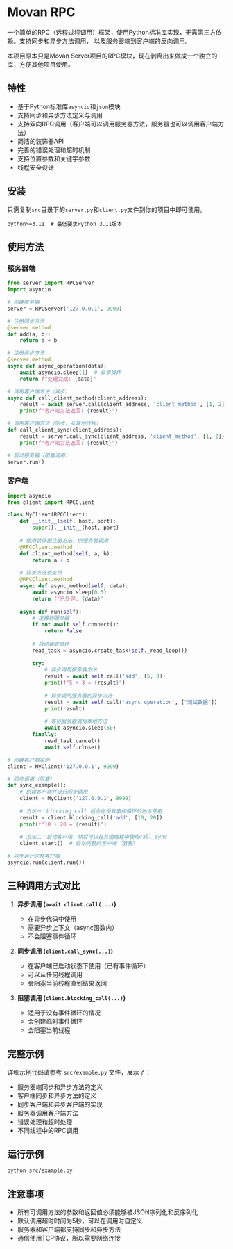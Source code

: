# Movan RPC

一个简单的RPC（远程过程调用）框架，使用Python标准库实现，无需第三方依赖。支持同步和异步方法调用，
以及服务器端到客户端的反向调用。

本项目原本只是Movan Server项目的RPC模块，现在剥离出来做成一个独立的库，方便其他项目使用。

## 特性

- 基于Python标准库`asyncio`和`json`模块
- 支持同步和异步方法定义与调用
- 支持双向RPC调用（客户端可以调用服务器方法，服务器也可以调用客户端方法）
- 简洁的装饰器API
- 完善的错误处理和超时机制
- 支持位置参数和关键字参数
- 线程安全设计

## 安装

只需复制`src`目录下的`server.py`和`client.py`文件到你的项目中即可使用。

```
python>=3.11  # 最低要求Python 3.11版本
```

## 使用方法

### 服务器端

```python
from server import RPCServer
import asyncio

# 创建服务器
server = RPCServer('127.0.0.1', 9999)

# 注册同步方法
@server.method
def add(a, b):
    return a + b

# 注册异步方法
@server.method
async def async_operation(data):
    await asyncio.sleep(1)  # 异步操作
    return f"处理完成: {data}"

# 调用客户端方法（异步）
async def call_client_method(client_address):
    result = await server.call(client_address, 'client_method', [1, 2])
    print(f"客户端方法返回: {result}")

# 调用客户端方法（同步，从其他线程）
def call_client_sync(client_address):
    result = server.call_sync(client_address, 'client_method', [1, 2])
    print(f"客户端方法返回: {result}")

# 启动服务器（阻塞调用）
server.run()
```

### 客户端

```python
import asyncio
from client import RPCClient

class MyClient(RPCClient):
    def __init__(self, host, port):
        super().__init__(host, port)
        
    # 使用装饰器注册方法，供服务器调用
    @RPCClient.method
    def client_method(self, a, b):
        return a + b
        
    # 异步方法也支持
    @RPCClient.method
    async def async_method(self, data):
        await asyncio.sleep(0.5)
        return f"已处理: {data}"
        
    async def run(self):
        # 连接到服务器
        if not await self.connect():
            return False
            
        # 启动读取循环
        read_task = asyncio.create_task(self._read_loop())
        
        try:
            # 异步调用服务器方法
            result = await self.call('add', [5, 3])
            print(f"5 + 3 = {result}")
            
            # 异步调用服务器的异步方法
            result = await self.call('async_operation', ["测试数据"])
            print(result)
            
            # 等待服务器调用本地方法
            await asyncio.sleep(60)
        finally:
            read_task.cancel()
            await self.close()

# 创建客户端实例
client = MyClient('127.0.0.1', 9999)

# 同步调用（阻塞）
def sync_example():
    # 创建客户端并进行同步调用
    client = MyClient('127.0.0.1', 9999)
    
    # 方法一：blocking_call 适合在没有事件循环的地方使用
    result = client.blocking_call('add', [10, 20])
    print(f"10 + 20 = {result}")
    
    # 方法二：启动客户端，然后可以在其他线程中使用call_sync
    client.start()  # 启动完整的客户端（阻塞）

# 异步运行完整客户端
asyncio.run(client.run())
```

## 三种调用方式对比

1. **异步调用 (`await client.call(...)`)** 
   - 在异步代码中使用
   - 需要异步上下文（async函数内）
   - 不会阻塞事件循环

2. **同步调用 (`client.call_sync(...)`)** 
   - 在客户端已启动状态下使用（已有事件循环）
   - 可以从任何线程调用
   - 会阻塞当前线程直到结果返回

3. **阻塞调用 (`client.blocking_call(...)`)** 
   - 适用于没有事件循环的情况
   - 会创建临时事件循环
   - 会阻塞当前线程

## 完整示例

详细示例代码请参考 `src/example.py` 文件，展示了：
- 服务器端同步和异步方法的定义
- 客户端同步和异步方法的定义
- 同步客户端和异步客户端的实现
- 服务器调用客户端方法
- 错误处理和超时处理
- 不同线程中的RPC调用

## 运行示例

```bash
python src/example.py
```

## 注意事项

- 所有可调用方法的参数和返回值必须能够被JSON序列化和反序列化
- 默认调用超时时间为5秒，可以在调用时自定义
- 服务器和客户端都支持同步和异步方法
- 通信使用TCP协议，所以需要网络连接 